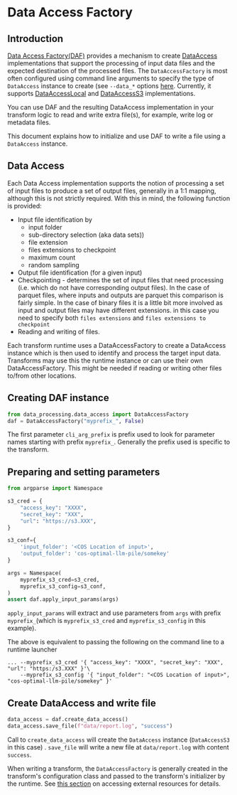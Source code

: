 # Data Access Factory 


## Introduction
[Data Access Factory(DAF)](../python/src/data_processing/data_access/data_access_factory.py) provides a mechanism to create 
[DataAccess](../python/src/data_processing/data_access/data_access.py) 
implementations that support
the processing of input data files and the expected destination
of the processed files.
The `DataAccessFactory` is most often configured using command line arguments
to specify the type of `DataAccess` instance to create
(see `--data_*` options [here](launcher-options.md).
Currently,  it supports
[DataAccessLocal](../python/src/data_processing/data_access/data_access_local.py)
and 
[DataAccessS3](../python/src/data_processing/data_access/data_access_s3.py)
implementations.

You can use DAF and the resulting DataAccess implementation in your transform logic to
read and write extra file(s), for example, write log or metadata files.

This document explains how to initialize and use DAF to write a file using a `DataAccess` instance. 

## Data Access 
Each Data Access implementation supports the notion of processing a
set of input files to produce a set of output files, generally in a 1:1 mapping, 
although this is not strictly required.
With this in mind, the following function is provided: 
* Input file identification by 
    * input folder 
    * sub-directory selection (aka data sets))
    * file extension
    * files extensions to checkpoint
    * maximum count
    * random sampling
* Output file identification (for a given input)
* Checkpointing  - determines the set of input files that need processing 
(i.e. which do not have corresponding output files). In the case of parquet files, where
inputs and outputs are parquet this comparison is fairly simple. In the case of binary
files it is a little bit more involved as input and output files may have different extensions.
in this case you need to specify both `files extensions` and `files extensions to checkpoint`  
* Reading and writing of files.

Each transform runtime uses a DataAccessFactory to create a DataAccess instance which
is then used to identify and process the target input data.
Transforms may use this the runtime instance or can use their own DataAccessFactory.
This might be needed if reading or writing other files to/from other locations.

## Creating DAF instance

```python
from data_processing.data_access import DataAccessFactory
daf = DataAccessFactory("myprefix_", False)
```
The first parameter `cli_arg_prefix` is prefix used to look for parameter names 
starting with prefix `myprefix_`. Generally the prefix used is specific to the
transform.

## Preparing and setting parameters 
```python
from argparse import Namespace

s3_cred = {
    "access_key": "XXXX",
    "secret_key": "XXX",
    "url": "https://s3.XXX",
}

s3_conf={
    'input_folder': '<COS Location of input>', 
    'output_folder': 'cos-optimal-llm-pile/somekey'
}

args = Namespace(
    myprefix_s3_cred=s3_cred,
    myprefix_s3_config=s3_conf,
)
assert daf.apply_input_params(args)

```
`apply_input_params` will extract and use parameters from `args` with 
prefix `myprefix_`(which is `myprefix_s3_cred` and `myprefix_s3_config` in this example).

The above is equivalent to passing the following on the command line to a runtime launcher
```shell
... --myprefix_s3_cred '{ "access_key": "XXXX", "secret_key": "XXX", "url": "https:/s3.XXX" }'\
    --myprefix_s3_config '{ "input_folder": "<COS Location of input>", "cos-optimal-llm-pile/somekey" }'
```

## Create DataAccess and write file 
```python
data_access = daf.create_data_access()
data_access.save_file(f"data/report.log", "success")
```

Call to `create_data_access` will create the `DataAccess` instance (`DataAccessS3` in this case) .
`save_file` will write a new file at `data/report.log` with content `success`.

When writing a transform, the `DataAccessFactory` is generally created in the
transform's configuration class and passed to the transform's initializer by the runtime. 
See [this section](transform-external-resources.md) on accessing external resources for details.